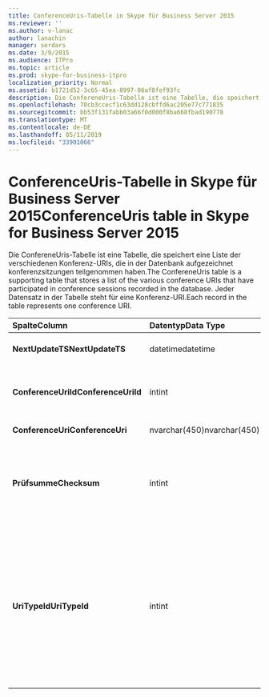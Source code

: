 ```yaml
---
title: ConferenceUris-Tabelle in Skype für Business Server 2015
ms.reviewer: ''
ms.author: v-lanac
author: lanachin
manager: serdars
ms.date: 3/9/2015
ms.audience: ITPro
ms.topic: article
ms.prod: skype-for-business-itpro
localization_priority: Normal
ms.assetid: b1721d52-3c65-45ea-8997-06af8fef93fc
description: Die ConfereneUris-Tabelle ist eine Tabelle, die speichert eine Liste der verschiedenen Konferenz-URIs, die in der Datenbank aufgezeichnet konferenzsitzungen teilgenommen haben. Jeder Datensatz in der Tabelle steht für eine Konferenz-URI.
ms.openlocfilehash: 70cb3ccecf1c63dd128cbffd6ac205e77c771835
ms.sourcegitcommit: bb53f131fabb03a66f0d000f8ba668fbad190778
ms.translationtype: MT
ms.contentlocale: de-DE
ms.lasthandoff: 05/11/2019
ms.locfileid: "33901066"
---
```

# <a name="conferenceuris-table-in-skype-for-business-server-2015"></a><span data-ttu-id="fd74f-104">ConferenceUris-Tabelle in Skype für Business Server 2015</span><span class="sxs-lookup"><span data-stu-id="fd74f-104">ConferenceUris table in Skype for Business Server 2015</span></span>
 
<span data-ttu-id="fd74f-105">Die ConfereneUris-Tabelle ist eine Tabelle, die speichert eine Liste der verschiedenen Konferenz-URIs, die in der Datenbank aufgezeichnet konferenzsitzungen teilgenommen haben.</span><span class="sxs-lookup"><span data-stu-id="fd74f-105">The ConfereneUris table is a supporting table that stores a list of the various conference URIs that have participated in conference sessions recorded in the database.</span></span> <span data-ttu-id="fd74f-106">Jeder Datensatz in der Tabelle steht für eine Konferenz-URI.</span><span class="sxs-lookup"><span data-stu-id="fd74f-106">Each record in the table represents one conference URI.</span></span>
  
|<span data-ttu-id="fd74f-107">**Spalte**</span><span class="sxs-lookup"><span data-stu-id="fd74f-107">**Column**</span></span>|<span data-ttu-id="fd74f-108">**Datentyp**</span><span class="sxs-lookup"><span data-stu-id="fd74f-108">**Data Type**</span></span>|<span data-ttu-id="fd74f-109">**Schlüssel/Index**</span><span class="sxs-lookup"><span data-stu-id="fd74f-109">**Key/Index**</span></span>|<span data-ttu-id="fd74f-110">**Details**</span><span class="sxs-lookup"><span data-stu-id="fd74f-110">**Details**</span></span>|
|:-----|:-----|:-----|:-----|
|<span data-ttu-id="fd74f-111">**NextUpdateTS**</span><span class="sxs-lookup"><span data-stu-id="fd74f-111">**NextUpdateTS**</span></span> <br/> |<span data-ttu-id="fd74f-112">datetime</span><span class="sxs-lookup"><span data-stu-id="fd74f-112">datetime</span></span>  <br/> |<span data-ttu-id="fd74f-113">Primary</span><span class="sxs-lookup"><span data-stu-id="fd74f-113">Primary</span></span>  <br/> |<span data-ttu-id="fd74f-114">Zeitstempel; zu internen Zwecken.</span><span class="sxs-lookup"><span data-stu-id="fd74f-114">Time stamp, Internal used.</span></span>  <br/> |
|<span data-ttu-id="fd74f-115">**ConferenceUriId**</span><span class="sxs-lookup"><span data-stu-id="fd74f-115">**ConferenceUriId**</span></span> <br/> |<span data-ttu-id="fd74f-116">int</span><span class="sxs-lookup"><span data-stu-id="fd74f-116">int</span></span>  <br/> |<span data-ttu-id="fd74f-117">Primary</span><span class="sxs-lookup"><span data-stu-id="fd74f-117">Primary</span></span>  <br/> |<span data-ttu-id="fd74f-118">Eindeutige Zahl, die diesen Konferenz-URI identifiziert.</span><span class="sxs-lookup"><span data-stu-id="fd74f-118">Unique number identifying this conference URI.</span></span>  <br/> |
|<span data-ttu-id="fd74f-119">**ConferenceUri**</span><span class="sxs-lookup"><span data-stu-id="fd74f-119">**ConferenceUri**</span></span> <br/> |<span data-ttu-id="fd74f-120">nvarchar(450)</span><span class="sxs-lookup"><span data-stu-id="fd74f-120">nvarchar(450)</span></span>  <br/> ||<span data-ttu-id="fd74f-121">Konferenz-URI.</span><span class="sxs-lookup"><span data-stu-id="fd74f-121">Conference URI.</span></span>  <br/> |
|<span data-ttu-id="fd74f-122">**Prüfsumme**</span><span class="sxs-lookup"><span data-stu-id="fd74f-122">**Checksum**</span></span> <br/> |<span data-ttu-id="fd74f-123">int</span><span class="sxs-lookup"><span data-stu-id="fd74f-123">int</span></span>  <br/> ||<span data-ttu-id="fd74f-124">Prüfsumme der ConferenceUri.</span><span class="sxs-lookup"><span data-stu-id="fd74f-124">Checksum of ConferenceUri.</span></span> <span data-ttu-id="fd74f-125">Verwendet zum erhöht die Geschwindigkeit der Datenbank suchen.</span><span class="sxs-lookup"><span data-stu-id="fd74f-125">Used to increases the speed of database searches.</span></span>  <br/> |
|<span data-ttu-id="fd74f-126">**UriTypeId**</span><span class="sxs-lookup"><span data-stu-id="fd74f-126">**UriTypeId**</span></span> <br/> |<span data-ttu-id="fd74f-127">int</span><span class="sxs-lookup"><span data-stu-id="fd74f-127">int</span></span>  <br/> |<span data-ttu-id="fd74f-128">Ausländisch</span><span class="sxs-lookup"><span data-stu-id="fd74f-128">Foreign</span></span>  <br/> |<span data-ttu-id="fd74f-129">URI-Typ, wie etwa Conf:chat für Instant Messaging-Konferenz oder Conf:audio-video für Audio-Video-Konferenz.</span><span class="sxs-lookup"><span data-stu-id="fd74f-129">URI type, such as conf:chat for IM conference, or conf:audio-video for audio/video conference.</span></span> <span data-ttu-id="fd74f-130">Finden Sie weitere Informationen die [UriTypes-Tabelle](uritypes.md) -Tabelle.</span><span class="sxs-lookup"><span data-stu-id="fd74f-130">See the [UriTypes table](uritypes.md) table for more information.</span></span> <br/> |
   


